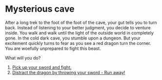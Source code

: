 # Mysterious cave

After a long trek to the foot of the foot of the cave, your gut tells you to turn back. Instead of listening to your better judgment, you decide to venture inside. You walk and walk until the light of the outside world in completely gone. In the cold dark cave, you stumble upon a dungeon. But your excitement quickly turns to fear as you see a red dragon turn the corner. You are woefully unprepared to fight this beast.

What will you do?
1. [Pick up your sword and fight.](option-fight.md)
2. [Distract the dragon by throwing your sword - Run away!](option-run.md)